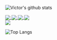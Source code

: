 ![Victor's github stats](https://github-readme-stats.vercel.app/api?username=vichuge&show_icons=true&theme=radical)

<a href="https://github.com/anuraghazra/github-readme-stats">
  <img align="center" src="https://github-readme-stats.vercel.app/api/pin/?username=vichuge&repo=6-the-next-web" />
</a>
<a href="https://github.com/anuraghazra/convoychat">
  <img align="center" src="https://github-readme-stats.vercel.app/api/pin/?username=vichuge&repo=6-the-next-web" />
</a>
<a href="https://github.com/anuraghazra/convoychat">
  <img align="center" src="https://github-readme-stats.vercel.app/api/pin/?username=vichuge&repo=6-the-next-web" />
</a>
<a href="https://github.com/anuraghazra/convoychat">
  <img align="center" src="https://github-readme-stats.vercel.app/api/pin/?username=vichuge&repo=6-the-next-web" />
</a>
<div>
  <img align="center" src="https://github-readme-stats.vercel.app/api/top-langs/?username=vichuge" />
</div>

  ![Top Langs](https://github-readme-stats.vercel.app/api/top-langs/?username=vichuge)
<!--![Victor's stats](https://github-readme-stats.vercel.app/api/wakatime?username=vichuge)-->
